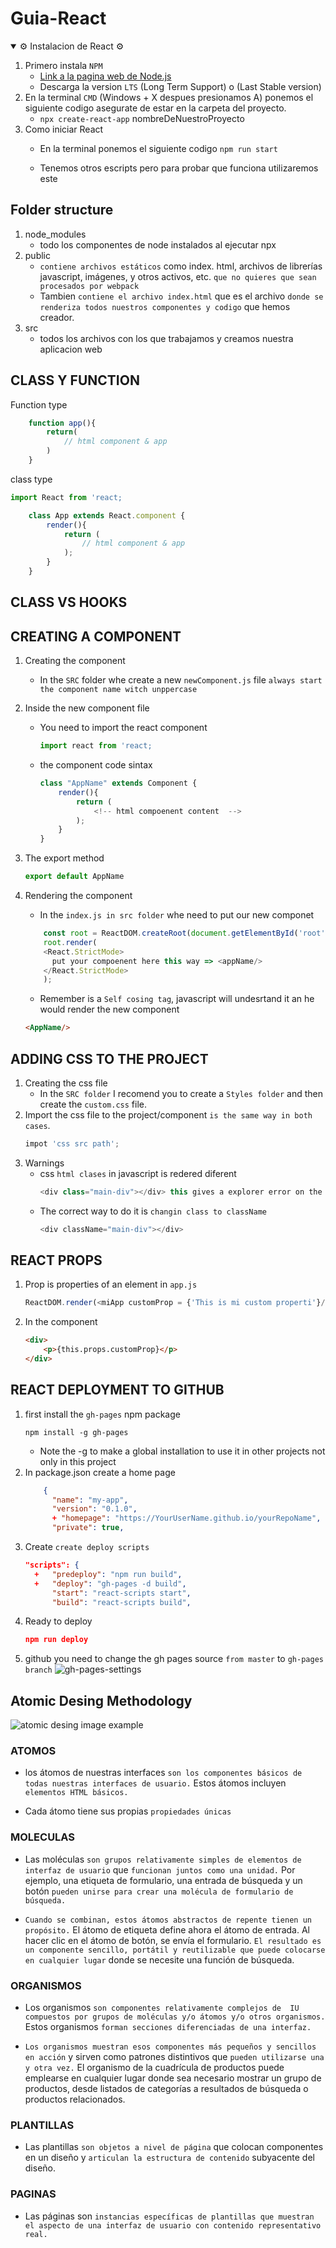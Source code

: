 # Guia-React

<details open>
<summary>⚙️ Instalacion de React ⚙️</summary>

1. Primero instala ```NPM```
   - [Link a la pagina web de Node.js](https://nodejs.org/es/) 
   - Descarga la version ```LTS``` (Long Term Support) o (Last Stable version)
2. En la terminal ```CMD``` (Windows + X despues presionamos A) ponemos el siguiente codigo asegurate de estar en la carpeta del proyecto.
    - ```npx create-react-app``` nombreDeNuestroProyecto
3. Como iniciar React
    - En la terminal ponemos el siguiente codigo
    ```npm run start```

    - Tenemos otros escripts pero para probar que funciona utilizaremos este 

</details>

## Folder structure
1. node_modules
   - todo los componentes de node instalados al ejecutar npx 
2. public
   - ```contiene archivos estáticos``` como index. html, archivos de librerías javascript, imágenes, y otros activos, etc. ```que no quieres que sean procesados por webpack```
   - Tambien ```contiene el archivo index.html``` que es el archivo ```donde se renderiza todos nuestros componentes y codigo``` que hemos creador.
3. src 
   - todos los archivos con los que trabajamos y creamos nuestra aplicacion web

## CLASS Y FUNCTION

Function type
```javascript
    function app(){
        return(
            // html component & app 
        )
    }
```
class type 
```javascript
import React from 'react;

    class App extends React.component {
        render(){
            return (
                // html component & app 
            );
        }
    }
```
## CLASS VS HOOKS

## CREATING A COMPONENT 
 1. Creating the component
      - In the ```SRC``` folder whe create a new ```newComponent.js``` file ```always start the component name witch unppercase``` 
 2. Inside the new component file
    - You need to import the react component
        ```javascript
        import react from 'react;
        ```
    - the component code sintax 
        ```javascript
        class "AppName" extends Component {
            render(){
                return (
                    <!-- html compoenent content  -->
                );
            }
        }
        ```
        
 3. The export method
    ```javascript 
    export default AppName
    ```
4. Rendering the component
   - In the ```index.js in src folder``` whe need to put our new componet 
    ```javascript 
        const root = ReactDOM.createRoot(document.getElementById('root'));
        root.render(
        <React.StrictMode>
          put your compoenent here this way => <appName/>
        </React.StrictMode>
        );
    ```
    - Remember is a ```Self cosing tag```, javascript will undesrtand it an he would render the new component
    ```html 
    <AppName/>
    ```
## ADDING CSS TO THE PROJECT
1. Creating the css file
   - In the ```SRC folder``` I recomend you to create a ```Styles folder``` and then create the ```custom.css``` file.
2. Import the css file to the project/component ```is the same way in both cases```.
   ```javascript 
   impot 'css src path';
   ```
3. Warnings
   - css ```html clases``` in javascript is redered diferent
        ```javascript 
        <div class="main-div"></div> this gives a explorer error on the console
        ```
    - The correct way to do it is ```changin class to className```
        ```javascript
        <div className="main-div"></div>
        ```
## REACT PROPS
1. Prop is properties of an element in ```app.js```
   ```javascript 
   ReactDOM.render(<miApp customProp = {'This is mi custom properti'}/>)
   ```
2. In the component 
    ```html  
    <div>
        <p>{this.props.customProp}</p>
    </div>
    ```
## REACT DEPLOYMENT TO GITHUB
 1. first install the ```gh-pages``` npm package
    ```shell
    npm install -g gh-pages
    ```
    - Note the -g to make a global installation to use it in other projects not only in this project
 2. In package.json create a home page
    ```json 
        {
          "name": "my-app",
          "version": "0.1.0",
          + "homepage": "https://YourUserName.github.io/yourRepoName", 
          "private": true,
    ```
 3. Create ```create deploy scripts```
    ```json
    "scripts": {
      +   "predeploy": "npm run build",
      +   "deploy": "gh-pages -d build",
          "start": "react-scripts start",
          "build": "react-scripts build",
    ```
4. Ready to deploy
    ```json 
    npm run deploy
    ```
5. github you need to change the gh pages source ```from master``` to ```gh-pages branch```
   ![gh-pages-settings](assets/gh-pages.png)
## Atomic Desing Methodology
![atomic desing image example](assets/AtomicDesingReact.png)

###  ATOMOS
- los átomos de nuestras interfaces ```son los componentes básicos de todas nuestras interfaces de usuario.``` Estos átomos incluyen ```elementos HTML básicos.```


- Cada átomo tiene sus propias ```propiedades únicas```

### MOLECULAS
- Las moléculas ```son grupos relativamente simples de elementos de interfaz de usuario``` que ```funcionan juntos como una unidad.``` Por ejemplo, una etiqueta de formulario, una entrada de búsqueda y un botón ```pueden unirse para crear una molécula de formulario de búsqueda.```
  
- ```Cuando se combinan, estos átomos abstractos de repente tienen un propósito.``` El átomo de etiqueta define ahora el átomo de entrada. Al hacer clic en el átomo de botón, se envía el formulario. ```El resultado es un componente sencillo, portátil y reutilizable que puede colocarse en cualquier lugar``` donde se necesite una función de búsqueda.
  
### ORGANISMOS
- Los organismos ```son componentes relativamente complejos de  IU compuestos por grupos de moléculas y/o átomos y/o otros organismos.``` Estos organismos ```forman secciones diferenciadas de una interfaz.```

- ```Los organismos muestran esos componentes más pequeños y sencillos en acción``` y sirven como patrones distintivos que ```pueden utilizarse una y otra vez.``` El organismo de la cuadrícula de productos puede emplearse en cualquier lugar donde sea necesario mostrar un grupo de productos, desde listados de categorías a resultados de búsqueda o productos relacionados.

### PLANTILLAS
- Las plantillas ```son objetos a nivel de página``` que colocan componentes en un diseño y ```articulan la estructura de contenido``` subyacente del diseño.

### PAGINAS
- Las páginas son ```instancias específicas de plantillas que muestran el aspecto de una interfaz de usuario con contenido representativo real.```